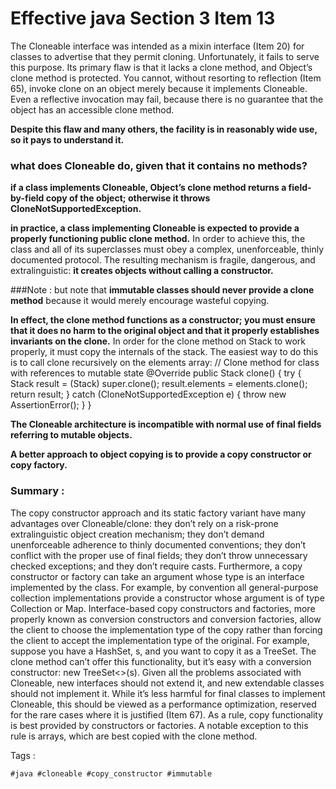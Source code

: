 # Effective java Section 3 Item 13

The Cloneable interface was intended as a mixin interface (Item 20) for classes to advertise that they permit cloning. Unfortunately, it fails to serve this purpose.
Its primary flaw is that it lacks a clone method, and Object’s clone method is protected. You cannot, without resorting to reflection (Item 65), invoke clone on an object merely because it implements Cloneable. Even a reflective invocation may fail, because there is no guarantee that the object has an accessible clone method.

**Despite this flaw and many others, the facility is in reasonably wide use, so it pays to understand it.**


### what does Cloneable do, given that it contains no methods?

**if a class implements Cloneable, Object’s clone method returns a field-by-field copy of the object; otherwise it throws CloneNotSupportedException.**

**in practice, a class implementing Cloneable is expected to provide a properly functioning public clone method.**
In order to achieve this, the class and all of its superclasses must obey a complex, unenforceable, thinly documented protocol. The resulting mechanism is fragile, dangerous, and extralinguistic: **it creates objects without calling a constructor.**

###Note :
but note that **immutable classes should never provide a clone method** because it would merely encourage wasteful copying.


**In effect, the clone method functions as a constructor; you must ensure that it does no harm to the original object and that it properly establishes invariants on the clone.** In order for the clone method on Stack to work properly, it must copy the internals of the stack. The easiest way to do this is to call clone recursively on the elements array:
// Clone method for class with references to mutable state
@Override public Stack clone() {
	try {
		Stack result = (Stack) super.clone();
		result.elements = elements.clone();
		return result;
} catch (CloneNotSupportedException e) {
	throw new AssertionError();
	}
}


**The Cloneable architecture is incompatible with normal use of final fields referring to mutable objects.**

**A better approach to object copying is to provide a copy constructor or copy factory.**


### Summary :

The copy constructor approach and its static factory variant have many advantages over Cloneable/clone: they don’t rely on a risk-prone extralinguistic object creation mechanism; they don’t demand unenforceable adherence to thinly documented conventions; they don’t conflict with the proper use of final fields; they don’t throw unnecessary checked exceptions; and they don’t require casts. Furthermore, a copy constructor or factory can take an argument whose type is an interface implemented by the class. For example, by convention all general-purpose collection implementations provide a constructor whose argument is of type Collection or Map. Interface-based copy constructors and factories, more properly known as conversion constructors and conversion factories, allow the client to choose the implementation type of the copy rather than forcing the client to accept the implementation type of the original. For example, suppose you have a HashSet, s, and you want to copy it as a TreeSet. The clone method can’t offer this functionality, but it’s easy with a conversion constructor: new TreeSet<>(s). Given all the problems associated with Cloneable, new interfaces should not extend it, and new extendable classes should not implement it. While it’s less harmful for final classes to implement Cloneable, this should be viewed as a performance optimization, reserved for the rare cases where it is justified (Item 67). As a rule, copy functionality is best provided by constructors or factories. A notable exception to this rule is arrays, which are best copied with the clone method.


Tags : 
```
#java #cloneable #copy_constructor #immutable

```

